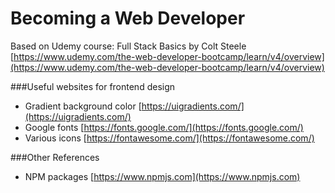 # Becoming a Web Developer


Based on Udemy course: Full Stack Basics by Colt Steele 
[https://www.udemy.com/the-web-developer-bootcamp/learn/v4/overview](https://www.udemy.com/the-web-developer-bootcamp/learn/v4/overview)


###Useful websites for frontend design
* Gradient background color [https://uigradients.com/](https://uigradients.com/)
* Google fonts [https://fonts.google.com/](https://fonts.google.com/)
* Various icons [https://fontawesome.com/](https://fontawesome.com/)

###Other References
* NPM packages [https://www.npmjs.com](https://www.npmjs.com)